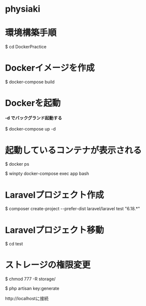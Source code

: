 # physiaki
# 環境構築手順
$ cd DockerPractice

# Dockerイメージを作成
$ docker-compose build

# Dockerを起動
#### -d でバックグランド起動する
$ docker-compose up -d

# 起動しているコンテナが表示される
$ docker ps

$ winpty docker-compose exec app bash

# Laravelプロジェクト作成
$ composer create-project --prefer-dist laravel/laravel test "6.18.*"

# Laravelプロジェクト移動
$ cd test

# ストレージの権限変更
$ chmod 777 -R storage/

$ php artisan key:generate

http://localhostに接続
